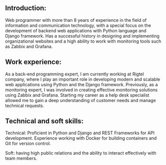 <h2>Introduction:</h2>
<p>Web programmer with more than 8 years of experience in the field of information and communication technology, with a special focus on the development of backend web applications with Python language and Django framework. Has a successful history in designing and implementing organizational websites and a high ability to work with monitoring tools such as Zabbix and Grafana.</p>
<h2>Work experience:</h2>
<p>As a back-end programming expert, I am currently working at Rigtel company, where I play an important role in developing modern and scalable web applications using Python and the Django framework. Previously, as a monitoring expert, I was involved in creating effective monitoring solutions using Zabbix and Grafana. Starting my career as a help desk specialist allowed me to gain a deep understanding of customer needs and manage technical requests.</p>
<h2>Technical and soft skills:</h2>
<p>Technical: Proficient in Python and Django and REST Frameworks for API development. Experience working with Docker for building containers and Git for version control.</p> 
<p>Soft: having high public relations and the ability to interact effectively with team members.</p>
